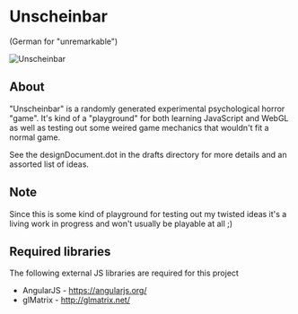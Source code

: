 # Unscheinbar
(German for "unremarkable")

![Unscheinbar](http://www.saschawillems.de/images/unscheinbar_wip_01.jpg)

## About
"Unscheinbar" is a randomly generated experimental psychological horror "game".
It's kind of a "playground" for both learning JavaScript and WebGL as well as testing out some weired game mechanics that wouldn't fit a normal game.

See the designDocument.dot in the drafts directory for more details and an assorted list of ideas.

## Note
Since this is some kind of playground for testing out my twisted ideas it's a living work in progress and won't usually be playable at all ;)

## Required libraries
The following external JS libraries are required for this project
- AngularJS - https://angularjs.org/
- glMatrix - http://glmatrix.net/
